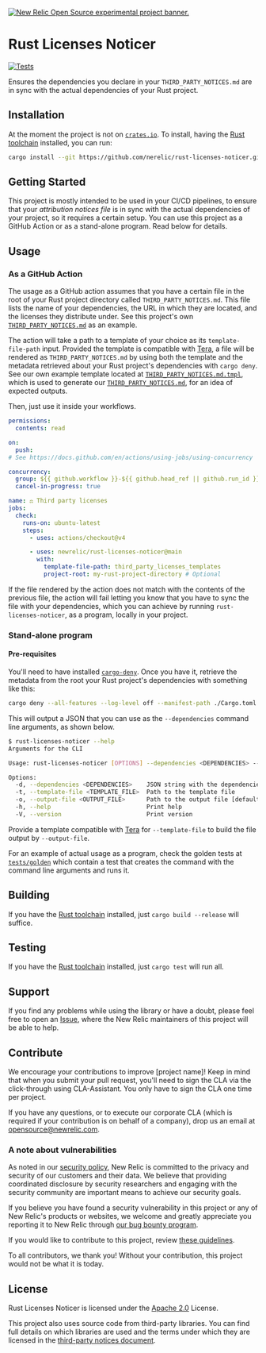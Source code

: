 <a href="https://opensource.newrelic.com/oss-category/#new-relic-experimental"><picture><source media="(prefers-color-scheme: dark)" srcset="https://github.com/newrelic/opensource-website/raw/main/src/images/categories/dark/Experimental.png"><source media="(prefers-color-scheme: light)" srcset="https://github.com/newrelic/opensource-website/raw/main/src/images/categories/Experimental.png"><img alt="New Relic Open Source experimental project banner." src="https://github.com/newrelic/opensource-website/raw/main/src/images/categories/Experimental.png"></picture></a>

# Rust Licenses Noticer

[![Tests](https://github.com/newrelic/rust-licenses-noticer/actions/workflows/tests.yml/badge.svg)](https://github.com/newrelic/rust-licenses-noticer/actions/workflows/tests.yml)

Ensures the dependencies you declare in your `THIRD_PARTY_NOTICES.md` are in sync with the actual dependencies of your Rust project.

## Installation

At the moment the project is not on [`crates.io`](https://crates.io). To install, having the [Rust toolchain](https://rustup.rs) installed, you can run:

```sh
cargo install --git https://github.com/nerelic/rust-licenses-noticer.git
```

## Getting Started

This project is mostly intended to be used in your CI/CD pipelines, to ensure that your *attribution notices file* is in sync with the actual dependencies of your project, so it requires a certain setup. You can use this project as a GitHub Action or as a stand-alone program. Read below for details.

## Usage

### As a GitHub Action

The usage as a GitHub action assumes that you have a certain file in the root of your Rust project directory called `THIRD_PARTY_NOTICES.md`. This file lists the name of your dependencies, the URL in which they are located, and the licenses they distribute under. See this project's own [`THIRD_PARTY_NOTICES.md`](./THIRD_PARTY_NOTICES.md) as an example.

The action will take a path to a template of your choice as its `template-file-path` input. Provided the template is compatible with [Tera](https://keats.github.io/tera/docs/), a file will be rendered as `THIRD_PARTY_NOTICES.md` by using both the template and the metadata retrieved about your Rust project's dependencies with `cargo deny`. See our own example template located at [`THIRD_PARTY_NOTICES.md.tmpl`](./THIRD_PARTY_NOTICES.md.tmpl), which is used to generate our [`THIRD_PARTY_NOTICES.md`](./THIRD_PARTY_NOTICES.md), for an idea of expected outputs.

Then, just use it inside your workflows.

```yaml
permissions:
  contents: read

on:
  push:
# See https://docs.github.com/en/actions/using-jobs/using-concurrency

concurrency:
  group: ${{ github.workflow }}-${{ github.head_ref || github.run_id }}
  cancel-in-progress: true

name: ⚖ Third party licenses
jobs:
  check:
    runs-on: ubuntu-latest
    steps:
      - uses: actions/checkout@v4

      - uses: newrelic/rust-licenses-noticer@main
        with:
          template-file-path: third_party_licenses_templates
          project-root: my-rust-project-directory # Optional
```

If the file rendered by the action does not match with the contents of the previous file, the action will fail letting you know that you have to sync the file with your dependencies, which you can achieve by running `rust-licenses-noticer`, as a program, locally in your project.

### Stand-alone program

#### Pre-requisites

You'll need to have installed [`cargo-deny`](https://github.com/EmbarkStudios/cargo-deny). Once you have it, retrieve the metadata from the root your Rust project's dependencies with something like this:

```sh
cargo deny --all-features --log-level off --manifest-path ./Cargo.toml list -l crate -f json
```

This will output a JSON that you can use as the `--dependencies` command line arguments, as shown below.

```sh
$ rust-licenses-noticer --help
Arguments for the CLI

Usage: rust-licenses-noticer [OPTIONS] --dependencies <DEPENDENCIES> --template-file <TEMPLATE_FILE>

Options:
  -d, --dependencies <DEPENDENCIES>    JSON string with the dependencies data as output by `cargo deny list -l crate -f json`
  -t, --template-file <TEMPLATE_FILE>  Path to the template file
  -o, --output-file <OUTPUT_FILE>      Path to the output file [default: THIRD_PARTY_NOTICES.md]
  -h, --help                           Print help
  -V, --version                        Print version
```

Provide a template compatible with [Tera](https://keats.github.io/tera/docs/) for `--template-file` to build the file output by `--output-file`.

For an example of actual usage as a program, check the golden tests at [`tests/golden`](./tests/golden) which contain a test that creates the command with the command line arguments and runs it.

## Building

If you have the [Rust toolchain](https://rustup.rs) installed, just `cargo build --release` will suffice.

## Testing

If you have the [Rust toolchain](https://rustup.rs) installed, just `cargo test` will run all.

## Support

If you find any problems while using the library or have a doubt, please feel free to open an [Issue](https://github.com/newrelic/rust-licenses-noticer/issues), where the New Relic maintainers of this project will be able to help.

## Contribute

We encourage your contributions to improve [project name]! Keep in mind that when you submit your pull request, you'll need to sign the CLA via the click-through using CLA-Assistant. You only have to sign the CLA one time per project.

If you have any questions, or to execute our corporate CLA (which is required if your contribution is on behalf of a company), drop us an email at <opensource@newrelic.com>.

### A note about vulnerabilities

As noted in our [security policy](../../security/policy), New Relic is committed to the privacy and security of our customers and their data. We believe that providing coordinated disclosure by security researchers and engaging with the security community are important means to achieve our security goals.

If you believe you have found a security vulnerability in this project or any of New Relic's products or websites, we welcome and greatly appreciate you reporting it to New Relic through [our bug bounty program](https://docs.newrelic.com/docs/security/security-privacy/information-security/report-security-vulnerabilities/).

If you would like to contribute to this project, review [these guidelines](./CONTRIBUTING.md).

To all contributors, we thank you! Without your contribution, this project would not be what it is today.

## License

Rust Licenses Noticer is licensed under the [Apache 2.0](http://apache.org/licenses/LICENSE-2.0.txt) License.

This project also uses source code from third-party libraries. You can find full details on which libraries are used and the terms under which they are licensed in the [third-party notices document](./THIRD_PARTY_NOTICES.md).
